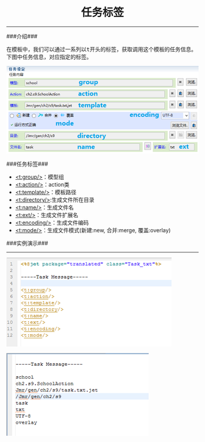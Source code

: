 # <div align="center">任务标签</div> #

----------

###介绍###

<pre>
在模板中，我们可以通过一系列以t开头的标签，获取调用这个模板的任务信息。
下图中任务信息，对应指定的标签。
</pre>



![](image/tag_task_message.png)

###任务标签###

* <a href="tag-task-group.html"><t:group/></a>：模型组
* <a href="tag-task-action.html"><t:action/></a>：action类
* <a href="tag-task-template.html"><t:template/></a>：模板路径
* <a href="tag-task-directory.html"><t:directory/></a>:生成文件所在目录
* <a href="tag-task-name.html"><t:name/></a>：生成文件名
* <a href="tag-task-ext.html"><t:ext/></a>：生成文件扩展名
* <a href="tag-task-encoding.html"><t:encoding/></a>：生成文件编码
* <a href="tag-task-mode.html"><t:mode/></a>：生成文件模式(新建:new, 合并:merge, 覆盖:overlay)

###实例演示###

----------

![](image/tag_task_template.png)

![](image/tag_task_result.png)